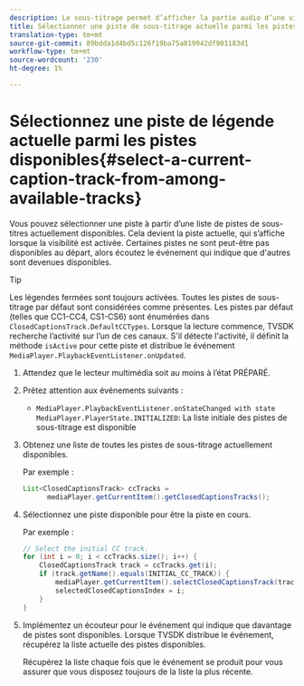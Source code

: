 ```yaml
---
description: Le sous-titrage permet d’afficher la partie audio d’une vidéo sous forme de texte à l’écran lorsque le son est inaudible ou que le lecteur est malentendant.
title: Sélectionner une piste de sous-titrage actuelle parmi les pistes disponibles
translation-type: tm+mt
source-git-commit: 89bdda1d4bd5c126f19ba75a819942df901183d1
workflow-type: tm+mt
source-wordcount: '230'
ht-degree: 1%

---
```



# Sélectionnez une piste de légende actuelle parmi les pistes disponibles{#select-a-current-caption-track-from-among-available-tracks}

Vous pouvez sélectionner une piste à partir d’une liste de pistes de sous-titres actuellement disponibles. Cela devient la piste actuelle, qui s’affiche lorsque la visibilité est activée. Certaines pistes ne sont peut-être pas disponibles au départ, alors écoutez le événement qui indique que d&#39;autres sont devenues disponibles.

>[!TIP]
>
>Les légendes fermées sont toujours activées. Toutes les pistes de sous-titrage par défaut sont considérées comme présentes. Les pistes par défaut (telles que CC1-CC4, CS1-CS6) sont énumérées dans `ClosedCaptionsTrack.DefaultCCTypes`. Lorsque la lecture commence, TVSDK recherche l’activité sur l’un de ces canaux. S&#39;il détecte l&#39;activité, il définit la méthode `isActive` pour cette piste et distribue le événement `MediaPlayer.PlaybackEventListener.onUpdated`.

1. Attendez que le lecteur multimédia soit au moins à l’état PRÉPARÉ.
1. Prêtez attention aux événements suivants :

   * `MediaPlayer.PlaybackEventListener.onStateChanged with state MediaPlayer.PlayerState.INITIALIZED`: La liste initiale des pistes de sous-titrage est disponible

1. Obtenez une liste de toutes les pistes de sous-titrage actuellement disponibles.

   Par exemple :

   ```java
   List<ClosedCaptionsTrack> ccTracks = 
         mediaPlayer.getCurrentItem().getClosedCaptionsTracks();
   ```

1. Sélectionnez une piste disponible pour être la piste en cours.

   Par exemple :

   ```java
   // Select the initial CC track. 
   for (int i = 0; i < ccTracks.size(); i++) { 
       ClosedCaptionsTrack track = ccTracks.get(i); 
       if (track.getName().equals(INITIAL_CC_TRACK)) { 
           mediaPlayer.getCurrentItem().selectClosedCaptionsTrack(track); 
           selectedClosedCaptionsIndex = i; 
       } 
   }
   ```

1. Implémentez un écouteur pour le événement qui indique que davantage de pistes sont disponibles. Lorsque TVSDK distribue le événement, récupérez la liste actuelle des pistes disponibles.

   Récupérez la liste chaque fois que le événement se produit pour vous assurer que vous disposez toujours de la liste la plus récente.
